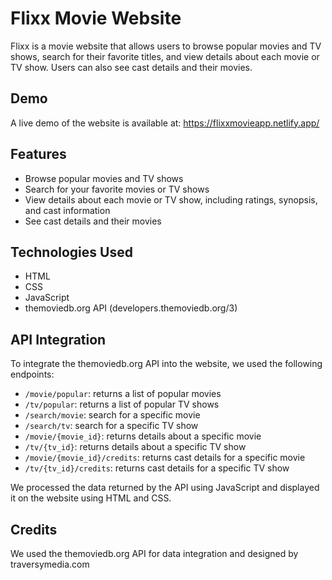 # Flixx Movie Website

Flixx is a movie website that allows users to browse popular movies and TV shows, search for their favorite titles, and view details about each movie or TV show. Users can also see cast details and their movies.

## Demo

A live demo of the website is available at: https://flixxmovieapp.netlify.app/

## Features

- Browse popular movies and TV shows
- Search for your favorite movies or TV shows
- View details about each movie or TV show, including ratings, synopsis, and cast information
- See cast details and their movies

## Technologies Used

- HTML
- CSS
- JavaScript
- themoviedb.org API (developers.themoviedb.org/3)

## API Integration

To integrate the themoviedb.org API into the website, we used the following endpoints:

- `/movie/popular`: returns a list of popular movies
- `/tv/popular`: returns a list of popular TV shows
- `/search/movie`: search for a specific movie
- `/search/tv`: search for a specific TV show
- `/movie/{movie_id}`: returns details about a specific movie
- `/tv/{tv_id}`: returns details about a specific TV show
- `/movie/{movie_id}/credits`: returns cast details for a specific movie
- `/tv/{tv_id}/credits`: returns cast details for a specific TV show

We processed the data returned by the API using JavaScript and displayed it on the website using HTML and CSS.




## Credits

We used the themoviedb.org API for data integration and designed by traversymedia.com

